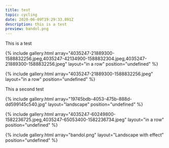 ```yaml
---
title: test
topic: cycling
date: 2020-06-09T19:29:33.891Z
description: this is a test
preview: bandol.png
---
```

This is a test 

{% include gallery.html array="4035247-21889300-1588832256.jpeg,4035247-42134900-1588832304.jpeg,4035247-21889300-1588832256.jpeg" layout="in a row" position="undefined" %}

{% include gallery.html array="4035247-21889300-1588832256.jpeg" layout="in a row" position="undefined" %}

This a second test

{% include gallery.html array="19745bdb-4053-475b-888d-dd599145c540.jpg" layout="landscape" position="undefined" %}

{% include gallery.html array="4035247-60249800-1582236725.jpeg,4035247-65053400-1582236734.jpeg" layout="in a row" position="undefined" %}

{% include gallery.html array="bandol.png" layout="Landscape with effect" position="undefined" %}